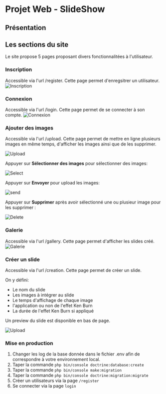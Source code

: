 # Projet Web - SlideShow

## Présentation

## Les sections du site
Le site propose 5 pages proposant divers fonctionnalitées à l'utilisateur.

### Inscription
Accessible via l'url /register.
Cette page permet d'enregsitrer un utilisateur.
![Inscription](https://i.ibb.co/DpbSpCn/inscription.png "Inscription")

### Connexion
Accessible via l'url /login.
Cette page permet de se connecter à son compte.
![Connexion](https://i.ibb.co/KLyb8Ld/connexion.png "Connexion")

### Ajouter des images
Accessible via l'url /upload.
Cette page permet de mettre en ligne plusieurs images en même temps, d'afficher les images ainsi que de les supprimer.

![Upload](https://i.ibb.co/K5jw5mH/del.png)

Appuyer sur **Sélectionner des images** pour sélectionner des images:

![Select](https://i.ibb.co/r2CK6yx/select.png)

Appuyer sur **Envoyer** pour upload les images:

![send](https://i.ibb.co/DkzG5fN/envoyer.png)

Appuyer sur **Supprimer** après avoir sélectionné une ou plusieur image pour les supprimer :

![Delete](https://i.ibb.co/K5jw5mH/del.png)

### Galerie
Accessible via l'url /gallery.
Cette page permet d'afficher les slides créé.
![Galerie](https://i.ibb.co/cNsrrQB/liste-slide.png "Galerie")

### Créer un slide
Accessible via l'url /creation.
Cette page permet de créer un slide.

On y défini:
- Le nom du slide
- Les images à intégrer au slide
- Le temps d'affichage de chaque image
- l'application ou non de l'effet Ken Burn
- La durée de l'effet Ken Burn si appliqué

Un preview du slide est disponible en bas de page.

![Upload](https://i.ibb.co/D5nhNQz/sddssdsdsdsdsd.gif "Upload")

### Mise en production

1. Changer les log de la base donnée dans le fichier .env afin de correspondre à votre environnement local.
2. Taper la commande `php bin/console doctrine:database:create`
3. Taper la commande `php bin/console make:migration`
4. Taper la commande `php bin/console doctrine:migration:migrate`
5. Créer un utilisateurs via la page `/register`
6. Se connecter via la page `login`
